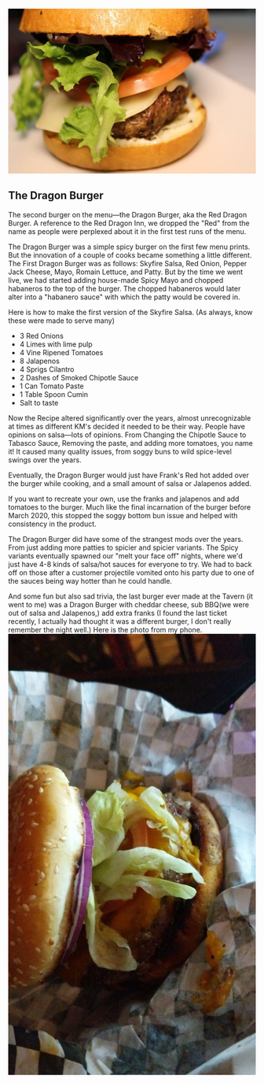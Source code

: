 
![The Dragon Burger](images/durgonborger.bmp "DURGON BLORUGER")
## The Dragon Burger

The second burger on the menu—the Dragon Burger, aka the Red Dragon Burger. A reference to the Red Dragon Inn, we dropped the "Red" from the name as people were perplexed about it in the first test runs of the menu.

The Dragon Burger was a simple spicy burger on the first few menu prints. But the innovation of a couple of cooks became something a little different. The First Dragon Burger was as follows: Skyfire Salsa, Red Onion, Pepper Jack Cheese, Mayo, Romain Lettuce, and Patty. But by the time we went live, we had started adding house-made Spicy Mayo and chopped habaneros to the top of the burger. The chopped habaneros would later alter into a "habanero sauce" with which the patty would be covered in.

Here is how to make the first version of the Skyfire Salsa.
(As always, know these were made to serve many)  
- 3 Red Onions
- 4 Limes with lime pulp
- 4 Vine Ripened Tomatoes
- 8 Jalapenos
- 4 Sprigs Cilantro
- 2 Dashes of Smoked Chipotle Sauce
- 1 Can Tomato Paste
- 1 Table Spoon Cumin
- Salt to taste

Now the Recipe altered significantly over the years, almost unrecognizable at times as different KM's decided it needed to be their way. People have opinions on salsa—lots of opinions. From Changing the Chipotle Sauce to Tabasco Sauce, Removing the paste, and adding more tomatoes, you name it! It caused many quality issues, from soggy buns to wild spice-level swings over the years.

Eventually, the Dragon Burger would just have Frank's Red hot added over the burger while cooking, and a small amount of salsa or Jalapenos added.

If you want to recreate your own, use the franks and jalapenos and add tomatoes to the burger. Much like the final incarnation of the burger before March 2020, this stopped the soggy bottom bun issue and helped with consistency in the product.

The Dragon Burger did have some of the strangest mods over the years. From just adding more patties to spicier and spicier variants. The Spicy variants eventually spawned our "melt your face off" nights, where we'd just have 4-8 kinds of salsa/hot sauces for everyone to try. We had to back off on those after a customer projectile vomited onto his party due to one of the sauces being way hotter than he could handle.

And some fun but also sad trivia, the last burger ever made at the Tavern (it went to me) was a Dragon Burger with cheddar cheese, sub BBQ(we were out of salsa and Jalapenos,) add extra franks (I found the last ticket recently, I actually had thought it was a different burger, I don't really remember the night well.) Here is the photo from my phone.
![Last Dragon](images/lastdragon.bmp "last one")